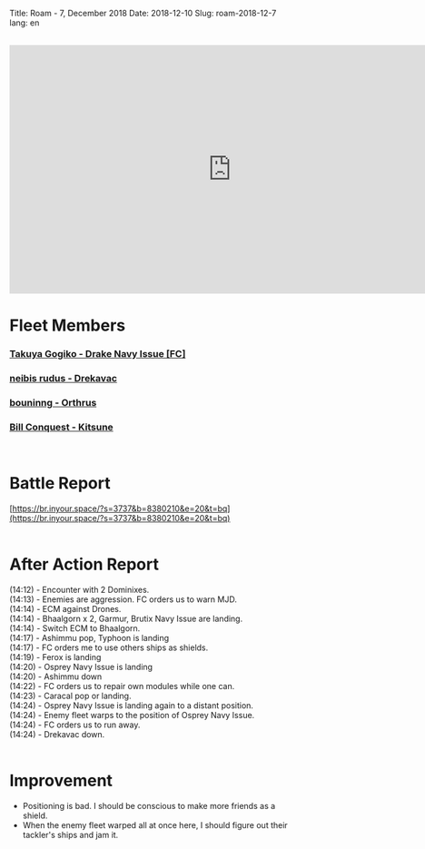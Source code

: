 Title: Roam - 7, December 2018
Date: 2018-12-10
Slug: roam-2018-12-7
lang: en

<br />
<iframe width="780" height="438" src="https://www.youtube.com/embed/dM8clMDx_3w" frameborder="0" allow="accelerometer; autoplay; encrypted-media; gyroscope; picture-in-picture" allowfullscreen></iframe>

# Fleet Members
### [Takuya Gogiko - Drake Navy Issue [FC]](https://zkillboard.com/character/95235307/)
### [neibis rudus - Drekavac](https://zkillboard.com/character/93531438/)
### [bouninng - Orthrus](https://zkillboard.com/character/508340745/)
### [Bill Conquest - Kitsune](https://zkillboard.com/character/2113999933/)
<br />

# Battle Report
[https://br.inyour.space/?s=3737&b=8380210&e=20&t=bq](https://br.inyour.space/?s=3737&b=8380210&e=20&t=bq)
<br /><br />

# After Action Report
(14:12) - Encounter with 2 Dominixes.  
(14:13) - Enemies are aggression. FC orders us to warn MJD.  
(14:14) - ECM against Drones.  
(14:14) - Bhaalgorn x 2, Garmur, Brutix Navy Issue are landing.  
(14:14) - Switch ECM to Bhaalgorn.  
(14:17) - Ashimmu pop, Typhoon is landing  
(14:17) - FC orders me to use others ships as shields.  
(14:19) - Ferox is landing  
(14:20) - Osprey Navy Issue is landing  
(14:20) - Ashimmu down  
(14:22) - FC orders us to repair own modules while one can.  
(14:23) - Caracal pop or landing.  
(14:24) - Osprey Navy Issue is landing again to a distant position.  
(14:24) - Enemy fleet warps to the position of Osprey Navy Issue.  
(14:24) - FC orders us to run away.  
(14:24) - Drekavac down.  
<br />

# Improvement
- Positioning is bad. I  should be conscious to make more friends as a shield.
- When the enemy fleet warped all at once here, I should figure out their tackler's ships and jam it.

